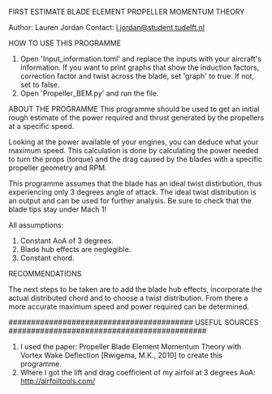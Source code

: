 FIRST ESTIMATE BLADE ELEMENT PROPELLER MOMENTUM THEORY

Author: Lauren Jordan
Contact: l.jordan@student.tudelft.nl

HOW TO USE THIS PROGRAMME
1. Open 'Input_information.toml' and replace the inputs with your aircraft's information. 
    If you want to print graphs that show the induction factors, correction factor and twist across the blade, 
    set 'graph' to true. If not, set to false.
2. Open 'Propeller_BEM.py' and run the file. 

ABOUT THE PROGRAMME
This programme should be used to get an initial rough estimate of the power required and thrust generated by the
propellers at a specific speed. 

Looking at the power available of your engines, you can deduce what your maximum speed. This calculation is done
 by calculating the power needed to turn the props (torque) and the drag caused by the blades with a 
 specific propeller geometry and RPM. 

This programme assumes that the blade has an ideal twist distirbution, 
thus experiencing only 3 degrees angle of attack. The ideal twist distribution is an output and can be used
for further analysis. Be sure to check that the blade tips stay under Mach 1! 

All assumptions:
1. Constant AoA of 3 degrees.
2. Blade hub effects are neglegible. 
3. Constant chord.

RECOMMENDATIONS

The next steps to be taken are to add the blade hub effects, incorporate the actual distributed chord 
and to choose a twist distribution. From there a more accurate maximum speed and power required can be determined. 

######################################### USEFUL SOURCES ############################################
1. I used the paper: Propeller Blade Element Momentum Theory with Vortex Wake Deflection
 [Rwigema, M.K., 2010] to create this programme.
2. Where I got the lift and drag coefficient of my airfoil at 3 degrees AoA:
    http://airfoiltools.com/
